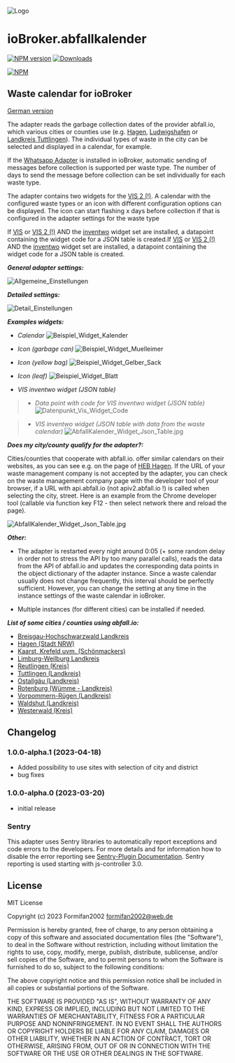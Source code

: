 ![Logo](admin/abfallkalender.png)

# ioBroker.abfallkalender

[![NPM version](https://img.shields.io/npm/v/iobroker.abfallkalender.svg)](https://www.npmjs.com/package/iobroker.abfallkalender)
[![Downloads](https://img.shields.io/npm/dm/iobroker.abfallkalender.svg)](https://www.npmjs.com/package/iobroker.abfallkalender)


[![NPM](https://nodei.co/npm/iobroker.abfallkalender.png?downloads=true)](https://nodei.co/npm/iobroker.abfallkalender/)

## Waste calendar for ioBroker

[German version](./docs/de/README.md)

The adapter reads the garbage collection dates of the provider abfall.io, which various cities or counties use (e.g. [Hagen](https://www.heb-hagen.de/rund-um-den-muell/muellabfuhr-termine-abholservice/abfuhrkalender.html), [Ludwigshafen](https://www.ludwigshafen.de/wirtschaftsstark/wirtschaftsbetrieb-ludwigshafen-wbl/abfall-und-wertstoffe/abfall-und-wertstoffkalender-online) or [Landkreis Tuttlingen](https://www.abfall-tuttlingen.de/Abfalltermine-APP/)). The individual types of waste in the city can be selected and displayed in a calendar, for example. 

If the [Whatsapp Adapter]( https://github.com/ioBroker/ioBroker.whatsapp-cmb) is installed in ioBroker, automatic sending of messages before collection is supported per waste type. The number of days to send the message before collection can be set individually for each waste type.

The adapter contains two widgets for the [VIS 2 (!)](https://www.npmjs.com/package/iobroker.vis-2-beta?activeTab=readme). A calendar with the configured waste types or an icon with different configuration options can be displayed. The icon can start flashing x days before collection if that is configured in the adapter settings for the waste type

If [VIS](https://github.com/ioBroker/ioBroker.vis) or [VIS 2 (!)](https://www.npmjs.com/package/iobroker.vis-2-beta?activeTab=readme) AND the [inventwo](https://github.com/inventwo/ioBroker.vis-inventwo) widget set are installed, a datapoint containing the widget code for a JSON table is created.If [VIS](https://github.com/ioBroker/ioBroker.vis) or [VIS 2 (!)](https://www.npmjs.com/package/iobroker.vis-2-beta?activeTab=readme) AND the [inventwo](https://github.com/inventwo/ioBroker.vis-inventwo) widget set are installed, a datapoint containing the widget code for a JSON table is created.

**_General adapter settings:_**

![Allgemeine_Einstellungen](./docs/AbfallKalenderConfig1_en.jpg)

**_Detailed settings:_**

![Detail_Einstellungen](./docs/AbfallKalenderConfig2_en.jpg)

**_Examples widgets:_** 

- *Calendar*
![Beispiel_Widget_Kalender](./docs/AbfallKalenderWidgetCalendar_en.jpg)

- *Icon (garbage can)*
![Beispiel_Widget_Muelleimer](./docs/AbfallKalenderWidgetTrash1_en.jpg)

- *Icon (yellow bag)*
![Beispiel_Widget_Gelber_Sack](./docs/AbfallKalenderWidgetTrash2_en.jpg)

- *Icon (leaf)*
![Beispiel_Widget_Blatt](./docs/AbfallKalenderWidgetTrash3_en.jpg)

+ *VIS inventwo widget (JSON table)*
>- *Data point with code for VIS inventwo widget (JSON table)*
![Datenpunkt_Vis_Widget_Code](./docs/DatenpunktVisWidgetCode.jpg)

>- *VIS inventwo widget (JSON table with data from the waste calendar)*
![AbfallKalender_Widget_Json_Table.jpg](./docs/AbfallKalenderWidgetJsonTable.jpg)

**_Does my city/county qualify for the adapter?:_**

Cities/counties that cooperate with abfall.io. offer similar calendars on their websites, as you can see e.g. on the page of [HEB Hagen](https://www.heb-hagen.de/rund-um-den-muell/). If the URL of your waste management company is not accepted by the adapter, you can check on the waste management company page with the developer tool of your browser, if a URL with api.abfall.io (not apiv2.abfall.io !) is called when selecting the city, street. Here is an example from the Chrome developer tool (callable via function key F12 - then select network there and reload the page).

![AbfallKalender_Widget_Json_Table.jpg](./docs/ChromeDeveloperTool.jpg)

**_Other:_**

+  The adapter is restarted every night around 0:05 (+ some random delay in order not to stress the API by too many parallel calls), reads the data from the API of abfall.io and updates the corresponding data points in the object dictionary of the adapter instance. Since a waste calendar usually does not change frequently, this interval should be perfectly sufficient. However, you can change the setting at any time in the instance settings of the waste calendar in ioBroker.

+ Multiple instances (for different cities) can be installed if needed.

**_List of some cities / counties using abfall.io:_**

+ [Breisgau-Hochschwarzwald Landkreis](https://www.breisgau-hochschwarzwald.de/pb/Breisgau-Hochschwarzwald/Start/Service+_+Verwaltung/Entsorgung+und+Recycling.html)
+ [Hagen (Stadt NRW)](https://www.heb-hagen.de/rund-um-den-muell/muellabfuhr-termine-abholservice/abfuhrkalender.html)
+ [Kaarst, Krefeld uvm. (Schönmackers)](https://www.schoenmackers.de/rund-um-service/muellalarm/)
+ [Limburg-Weilburg Landkreis](https://www.awb-lm.de/ihr-abfallkalender/)
+ [Reutlingen (Kreis)](https://www.kreis-reutlingen.de/abfalltermine)
+ [Tuttlingen (Landkreis)](https://www.abfall-tuttlingen.de/Abfalltermine-APP/)
+ [Ostallgäu (Landkreis)](https://www.buerger-ostallgaeu.de/abfallwirtschaft/abfuhrkalender.html)
+ [Rotenburg (Wümme - Landkreis)](https://www.lk-awr.de/termine/entsorgungstermine/)
+ [Vorpommern-Rügen (Landkreis)](https://www.lk-vr.de/Abfallkalender)
+ [Waldshut (Landkreis)](https://www.abfall-landkreis-waldshut.de/de/termine/)
+ [Westerwald (Kreis)](https://wab.rlp.de/nc/abfuhr-termine/regelabfuhrtermine.html)					   

## Changelog

<!--
	Placeholder for the next version (at the beginning of the line):
	### **WORK IN PROGRESS**
-->
### 1.0.0-alpha.1 (2023-04-18)

+  Added possibility to use sites with selection of city and district
+ bug fixes

### 1.0.0-alpha.0 (2023-03-20)

-   initial release

### Sentry
This adapter uses Sentry libraries to automatically report exceptions and code errors to the developers. For more details and for information how to disable the error reporting see [Sentry-Plugin Documentation](https://github.com/ioBroker/plugin-sentry#plugin-sentry). Sentry reporting is used starting with js-controller 3.0.

## License

MIT License

Copyright (c) 2023 Formifan2002 <formifan2002@web.de>

Permission is hereby granted, free of charge, to any person obtaining a copy
of this software and associated documentation files (the "Software"), to deal
in the Software without restriction, including without limitation the rights
to use, copy, modify, merge, publish, distribute, sublicense, and/or sell
copies of the Software, and to permit persons to whom the Software is
furnished to do so, subject to the following conditions:

The above copyright notice and this permission notice shall be included in all
copies or substantial portions of the Software.

THE SOFTWARE IS PROVIDED "AS IS", WITHOUT WARRANTY OF ANY KIND, EXPRESS OR
IMPLIED, INCLUDING BUT NOT LIMITED TO THE WARRANTIES OF MERCHANTABILITY,
FITNESS FOR A PARTICULAR PURPOSE AND NONINFRINGEMENT. IN NO EVENT SHALL THE
AUTHORS OR COPYRIGHT HOLDERS BE LIABLE FOR ANY CLAIM, DAMAGES OR OTHER
LIABILITY, WHETHER IN AN ACTION OF CONTRACT, TORT OR OTHERWISE, ARISING FROM,
OUT OF OR IN CONNECTION WITH THE SOFTWARE OR THE USE OR OTHER DEALINGS IN THE
SOFTWARE.
